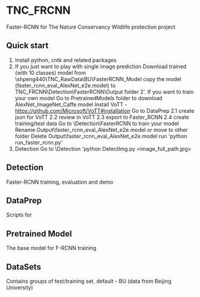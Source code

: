 # TNC_FRCNN
Faster-RCNN for The Nature Conservancy Wildlife protection project

## Quick start
1. Install python, cntk and related packages
2. If you just want to play with single image prediction
    Download trained (with 10 classes) model from \\shpeng440\TNC_RawData\BU\FasterRCNN_Model
    copy the model (faster_rcnn_eval_AlexNet_e2e.model) to TNC_FRCNN\Detection\FasterRCNN\Output folder
2'. If you want to train your own model
    Go to PretrainedModels folder to download AlexNet_ImageNet_Caffe.model
    Install VoTT - https://github.com/Microsoft/VoTT#installation
    Go to DataPrep
      2.1 create json for VoTT
      2.2 review in VoTT
      2.3 export to Faster_RCNN 
      2.4 create training/test data
    Go to \Detection\FasterRCNN to train your model
      Rename Output\faster_rcnn_eval_AlexNet_e2e.model or move to other folder
      Delete Output\faster_rcnn_eval_AlexNet_e2e.model
      run 'python run_faster_rcnn.py'
3. Detection
    Go to \Detection
    'python DetectImg.py <image_full_path.jpg>

## Detection
Faster-RCNN training, evaluation and demo

## DataPrep
Scripts for 

## Pretrained Model
The base model for F-RCNN training

## DataSets
Contains groups of test/training set. default - BU (data from Beijing University)

